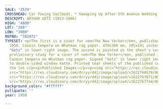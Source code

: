 ```yaml
---
SALE: '2574'
CROSSHEAD: Car Towing Sailboat. * Sweeping Up After 5th Avenue Wedding.
DESCRIPT: ARTHUR GETZ (1913-1996)
HIGH: "4000"
LOT: "260"
LOW: "3000"
REFNO: "782971"
TYPESET: <p>The first is a cover for <em>The New Yorker</em>, published October 11,
  1958. Casein tempera on Whatman rag paper. 470x360 mm; 18½x14¼ inches (sheet). Signed
  "Getz" in lower right image. The second is painted on the sheet's verso and is a
  preliminary study for a cover of <em>The New Yorker</em>, published June 4, 1955.
  Casein tempera on Whatman rag paper. Signed "Getz" in lower right image. Hinged
  to double-sided window matte. Printed tear sheets of the published covers accompany
  the lot.</p><p>Published Images:</p><p><img src="https://res.cloudinary.com/dcryyrd42/image/upload/v1622768933/getz_small_sgyfzf.jpg"></p><p><img
  src="https://res.cloudinary.com/dcryyrd42/image/upload/v1622768570/0001_uc0nbg.jpg"></p><p><img
  src="https://res.cloudinary.com/dcryyrd42/image/upload/v1622767871/0001_dgmzvk.jpg"><img
  src="https://res.cloudinary.com/dcryyrd42/image/upload/v1622767744/0001_dusupf.jpg"></p>
background_color: "#ffffff"
pullquote: ''
year: 1958

---
```

